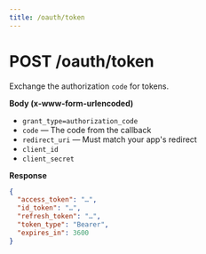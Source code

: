 ```yaml
---
title: /oauth/token
---
```


# POST /oauth/token

Exchange the authorization `code` for tokens.

**Body (x-www-form-urlencoded)**

- `grant_type=authorization_code`
- `code` — The code from the callback
- `redirect_uri` — Must match your app's redirect
- `client_id`
- `client_secret`

**Response**

```json
{
  "access_token": "…",
  "id_token": "…",
  "refresh_token": "…",
  "token_type": "Bearer",
  "expires_in": 3600
}
```
